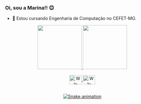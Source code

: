 ### Oi, sou a Marina!! 😊

- 🔭 Estou cursando Engenharia de Computação no CEFET-MG.
<div align = "center">
    <a href="https://github.com/marinastefane">
    <img height="144em" src="https://github-readme-stats.vercel.app/api?username=marinastefane&show_icons=true&theme=midnight-purple&include_all_commits=true&count_private=true"/>
    <img height="144em" src="https://github-readme-stats.vercel.app/api/top-langs/?username=marinastefane&layout=compact&langs_count=7&theme=midnight-purple"/>
        
</div>

          
<div align="center" valign="top"><br>
    
  <img align="center" alt="Wa-Jest" height="30" width="40" src="https://cdn.jsdelivr.net/gh/devicons/devicon/icons/java/java-original.svg">
  <img align="center" alt="Wa-Jest" height="30" width="40" src="https://cdn.jsdelivr.net/gh/devicons/devicon/icons/c/c-original.svg" />
          
</div><br>

<div align="center">

  ![Snake animation](https://github.com/marinastefane/marinastefane/blob/output/github-contribution-grid-snake.svg)
  
</div>


    

